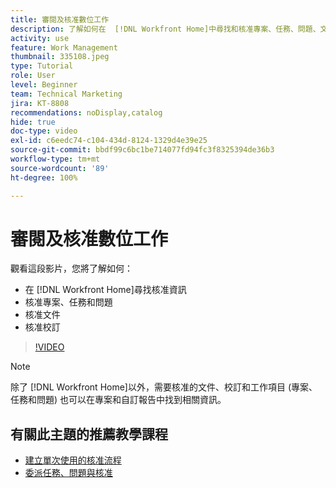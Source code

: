 ```yaml
---
title: 審閱及核准數位工作
description: 了解如何在  [!DNL Workfront Home]中尋找和核准專案、任務、問題、文件和校訂。
activity: use
feature: Work Management
thumbnail: 335108.jpeg
type: Tutorial
role: User
level: Beginner
team: Technical Marketing
jira: KT-8808
recommendations: noDisplay,catalog
hide: true
doc-type: video
exl-id: c6eedc74-c104-434d-8124-1329d4e39e25
source-git-commit: bbdf99c6bc1be714077fd94fc3f8325394de36b3
workflow-type: tm+mt
source-wordcount: '89'
ht-degree: 100%

---
```


# 審閱及核准數位工作

觀看這段影片，您將了解如何：

* 在 [!DNL Workfront Home]尋找核准資訊
* 核准專案、任務和問題
* 核准文件
* 核准校訂

>[!VIDEO](https://video.tv.adobe.com/v/3444957/?quality=12&learn=on&enablevpops=1&captions=chi_hant)


>[!NOTE]
>
>除了 [!DNL Workfront Home]以外，需要核准的文件、校訂和工作項目 (專案、任務和問題) 也可以在專案和自訂報告中找到相關資訊。

## 有關此主題的推薦教學課程

* [建立單次使用的核准流程](/help/manage-work/approval-processes-and-milestone-paths/create-a-single-use-approval-process.md)
* [委派任務、問題與核准](/help/manage-work/approval-processes-and-milestone-paths/delegate-approvals.md)


<!--
learn more URLS
Approving work
Home area for Reviewers
Guides
Home overview for Reviewers
Issue page overview
-->
